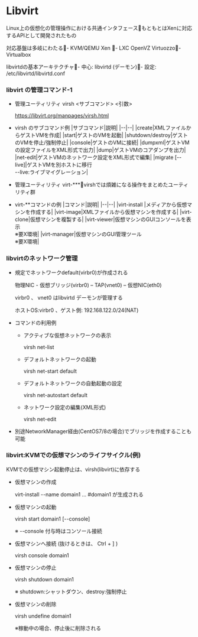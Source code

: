 # Libvirt

Linux上の仮想化の管理操作における共通インタフェースもともとはXenに対応するAPIとして開発されたもの

対応基盤は多岐にわたる- KVM/QEMU Xen - LXC OpenVZ Virtuozzo- Virtualbox 

libvirtdの基本アーキテクチャ- 中心: libvirtd (デーモン)- 設定: /etc/libvirtd/libvirtd.conf

### libvirt の管理コマンド-1

- 管理ユーティリティ virsh <サブコマンド> <引数>

  https://libvirt.org/manpages/virsh.html

- virsh のサブコマンド例
|サブコマンド|説明|
|--|--|
|create|XMLファイルからゲストVMを作成|
|start|ゲストのVMを起動|
|shutdown/destroy|ゲストのVMを停止/強制停止|
|console|ゲストのVMに接続|
|dumpxml|ゲストVMの設定ファイルをXML形式で出力|
|dump|ゲストVMのコアダンプを出力|
|net-edit|ゲストVMのネットワーク設定をXML形式で編集|
|migrate [--live]|ゲストVMを別ホストに移行</br>--live:ライブマイグレーション|

- 管理ユーティリティ virt-***virshでは煩雑になる操作をまとめたユーティリティ群

- virt-**コマンドの例
|コマンド|説明|
|--|--|
|virt-install |メディアから仮想マシンを作成する|
|virt-image|XMLファイルから仮想マシンを作成する|
|virt-clone|仮想マシンを複製する|
|virt-viewer|仮想マシンのGUIコンソールを表示</br>※要X環境|
|virt-manager|仮想マシンのGUI管理ツール</br>※要X環境|

### libvirtのネットワーク管理

- 規定でネットワークdefault(virbr0)が作成される

  物理NIC - 仮想ブリッジ(virbr0) – TAP(vnet0) – 仮想NIC(eth0)
  
  virbr0 、 vnet0 はlibvirtd デーモンが管理する
  
  ホストOS:virbr0 、ゲスト側: 192.168.122.0/24(NAT)

- コマンドの利用例
  - アクティブな仮想ネットワークの表示
  
    virsh net-list
  - デフォルトネットワークの起動
  
    virsh net-start default
  - デフォルトネットワークの自動起動の設定
  
    virsh net-autostart default
  - ネットワーク設定の編集(XML形式)
  
    virsh net-edit 

- 別途NetworkManager経由(CentOS7/8の場合)でブリッジを作成することも可能

### libvirt:KVMでの仮想マシンのライフサイクル(例)

KVMでの仮想マシン起動停止は、virsh(libvirt)に依存する
- 仮想マシンの作成
  
  virt-install --name domain1 … #domain1 が生成される
- 仮想マシンの起動

  virsh start domain1 [--console]
  
  ※ --console 付与時はコンソール接続
- 仮想マシンへ接続 (抜けるときは、 Ctrl + ] )
  
  virsh console domain1 
- 仮想マシンの停止
  
  virsh shutdown domain1
  
  ※ shutdown:シャットダウン、destroy:強制停止
- 仮想マシンの削除
  
  virsh undefine domain1
  
  ※稼動中の場合、停止後に削除される


